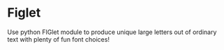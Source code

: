 # Figlet
Use python FIGlet module to produce unique large letters out of ordinary text with plenty of fun font choices!
